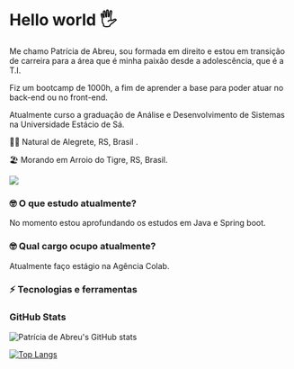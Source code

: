 # Hello world 🖐

Me chamo Patrícia de Abreu, sou formada em direito e estou em transição de carreira para a área que é minha paixão desde a adolescência, que é a T.I. 

Fiz um bootcamp de 1000h, a fim de aprender a base para poder atuar no back-end ou no front-end.

Atualmente curso a graduação de Análise e Desenvolvimento de Sistemas na Universidade Estácio de Sá.



👶🏻 Natural de Alegrete, RS, Brasil . 

🏖 Morando em Arroio do Tigre, RS, Brasil.



[<img src="https://img.shields.io/badge/linkedin-%230077B5.svg?&style=for-the-badge&logo=linkedin&logoColor=white" />](https://www.linkedin.com/in/patricia-de-abreu-otarao/)





### 🤓 O que estudo atualmente?

No momento estou aprofundando os estudos em Java e Spring boot.


### 🤓 Qual cargo ocupo atualmente?


Atualmente faço estágio na Agência Colab.

### ⚡️ Tecnologias e ferramentas 





### GitHub Stats

![Patrícia de Abreu's GitHub stats](https://github-readme-stats.vercel.app/api?username=patriciadeabreu&theme=THEME_OMNI=true)

[![Top Langs](https://github-readme-stats.vercel.app/api/top-langs/?username=patriciadeabreu&layout=compact)](https://github.com/anuraghazra/github-readme-stats)

